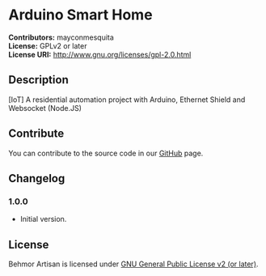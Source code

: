 # Arduino Smart Home
**Contributors:** mayconmesquita  
**License:** GPLv2 or later  
**License URI:** http://www.gnu.org/licenses/gpl-2.0.html  

## Description

[IoT] A residential automation project with Arduino, Ethernet Shield and Websocket (Node.JS)

## Contribute

You can contribute to the source code in our [GitHub](https://github.com/mayconmesquita/iot-arduino-smart-home) page.

## Changelog

### 1.0.0 ###

* Initial version.

## License

Behmor Artisan is licensed under [GNU General Public License v2 (or later)](./LICENSE.md).
